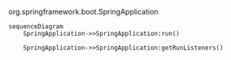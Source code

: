 org.springframework.boot.SpringApplication

```mermaid
sequenceDiagram
    SpringApplication->>SpringApplication:run()

    SpringApplication->>SpringApplication:getRunListeners()


    
```